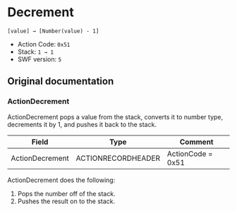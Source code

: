 # Decrement

```
[value] → [Number(value) - 1]
```

- Action Code: `0x51`
- Stack: `1 → 1`
- SWF version: `5`

## Original documentation

### ActionDecrement

ActionDecrement pops a value from the stack, converts it to number type, decrements it by 1, and pushes it
back to the stack.

| Field             | Type               | Comment                        |
|-------------------|--------------------|--------------------------------|
| ActionDecrement   | ACTIONRECORDHEADER | ActionCode = 0x51              |

ActionDecrement does the following:
1. Pops the number off of the stack.
2. Pushes the result on to the stack.
